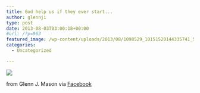 ```yaml
---
title: God help us if they ever start...
author: glennji
type: post
date: 2013-08-03T03:00:18+00:00
#url: /?p=963
featured_image: /wp-content/uploads/2013/08/1098529_10151520144335741_520555238_n.jpg
categories:
  - Uncategorized

---
```

<div>
  <img src='/wp-content/uploads/2013/08/1098529_10151520144335741_520555238_n.jpg' style='max-width:600px;' /></p> 
  
  <div>
    from Glenn J. Mason via <a href="https://www.facebook.com/photo.php?fbid=10151520144335741&#038;set=a.10150208436675741.313864.551785740&#038;type=1">Facebook</a>
  </div>
</div>
